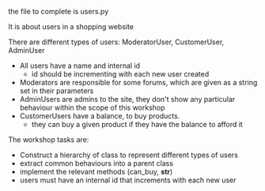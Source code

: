 the file to complete is users.py

It is about users in a shopping website

There are different types of users: ModeratorUser, CustomerUser, AdminUser

* All users have a name and internal id
  * id should be incrementing with each new user created 
* Moderators are responsible for some forums, which are given as a string set in their parameters
* AdminUsers are admins to the site, they don't show any particular behaviour within the scope of this workshop
* CustomerUsers have a balance, to buy products.
  * they can buy a given product if they have the balance to afford it


The workshop tasks are:
* Construct a hierarchy of class to represent different types of users
* extract common behaviours into a parent class
* implement the relevant methods (can_buy, __str__)
* users must have an internal id that increments with each new user